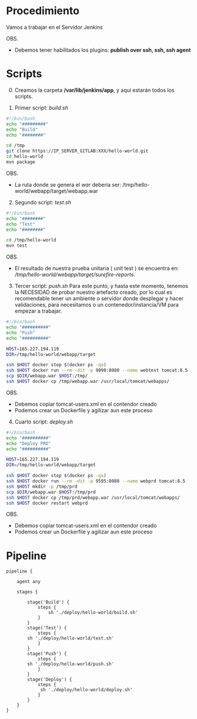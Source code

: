 Procedimiento
================
Vamos a trabajar en el Servidor Jenkins

OBS.

* Debemos tener habilitados los plugins: **publish over ssh, ssh, ssh agent**

# Scripts
0. Creamos la carpeta **/var/lib/jenkins/app**, y aqui estarán todos los scripts.

1. Primer script: *build.sh*
```sh
#!/bin/bash
echo "#########"
echo "Build"
echo "########"

cd /tmp
git clone https://IP_SERVER_GITLAB:XXX/hello-world.git 
cd hello-world
mvn package 
```
OBS.
* La ruta donde se genera el *war* deberia ser: /tmp/hello-world/webapp/target/webapp.war

2. Segundo script: *test.sh* 
```sh
#!/bin/bash
echo "########"
echo "Test"
echo "########"

cd /tmp/hello-world
mvn test
```
OBS.
* El resultado de nuestra prueba unitaria ( unit test ) se encuentra en: */tmp/hello-world/webapp/target/surefire-reports*.


3. Tercer script:  *push.sh*
Para este punto, y hasta este momento, tenemos la NECESIDAD de probar nuestro artefacto creado, por lo cual es recomendable tener un ambiente o servidor
donde desplegar y hacer validaciones, para necesitamos o un contenedor/instancia/VM para empezar a trabajar.
```sh
#!/bin/bash
echo "##########"
echo "Push"
echo "##########"

HOST=165.227.194.119
DIR=/tmp/hello-world/webapp/target

ssh $HOST docker stop $(docker ps -qa)
ssh $HOST docker run --rm -dit -p 9090:8080 --name webtest tomcat:8.5
scp $DIR/webapp.war $HOST:/tmp/ 
ssh $HOST docker cp /tmp/webapp.war /usr/local/tomcat/webapps/

```
OBS.
* Debemos copiar tomcat-users.xml en el contendor creado
* Podemos crear un Dockerfile y agilizar aun este proceso

4. Cuarto script: *deploy.sh*
```sh
#!/bin/bash
echo "##########"
echo "Deploy PRD"
echo "##########"

HOST=165.227.194.119
DIR=/tmp/hello-world/webapp/target

ssh $HOST docker stop $(docker ps -qa)
ssh $HOST docker run --rm -dit -p 9595:8080 --name webprd tomcat:8.5
ssh $HOST mkdir -p /tmp/prd
scp $DIR/webapp.war $HOST:/tmp/prd
ssh $HOST docker cp /tmp/prd/webapp.war /usr/local/tomcat/webapps/
ssh $HOST docker restart webprd
```
OBS.
* Debemos copiar tomcat-users.xml en el contendor creado
* Podemos crear un Dockerfile y agilizar aun este proceso


# Pipeline

```
pipeline {

    agent any

    stages {

        stage('Build') {
            steps {
                sh './deploy/hello-world/build.sh'   
            }
        }                        
        stage('Test') {
            steps {
		sh './deploy/hello-world/test.sh' 
            }
        }
        stage('Push') {
            steps {
		sh './deploy/hello-world/push.sh'
            }
        }
        stage('Deploy') {
            steps {
    	     sh './deploy/hello-world/deploy.sh'
            }
        }
    }
}
```

